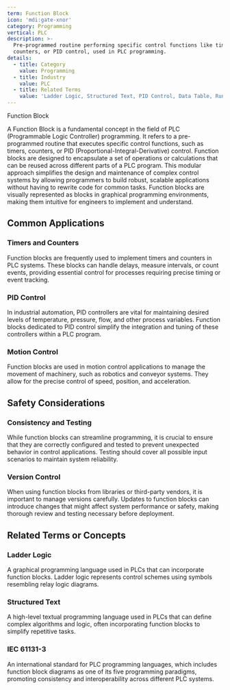 ```yaml
---
term: Function Block
icon: 'mdi:gate-xnor'
category: Programming
vertical: PLC
description: >-
  Pre-programmed routine performing specific control functions like timers,
  counters, or PID control, used in PLC programming.
details:
  - title: Category
    value: Programming
  - title: Industry
    value: PLC
  - title: Related Terms
    value: 'Ladder Logic, Structured Text, PID Control, Data Table, Rung'
---
```

Function Block 

A Function Block is a fundamental concept in the field of PLC (Programmable Logic Controller) programming. It refers to a pre-programmed routine that executes specific control functions, such as timers, counters, or PID (Proportional-Integral-Derivative) control. Function blocks are designed to encapsulate a set of operations or calculations that can be reused across different parts of a PLC program. This modular approach simplifies the design and maintenance of complex control systems by allowing programmers to build robust, scalable applications without having to rewrite code for common tasks. Function blocks are visually represented as blocks in graphical programming environments, making them intuitive for engineers to implement and understand.

## Common Applications

### Timers and Counters
Function blocks are frequently used to implement timers and counters in PLC systems. These blocks can handle delays, measure intervals, or count events, providing essential control for processes requiring precise timing or event tracking.

### PID Control
In industrial automation, PID controllers are vital for maintaining desired levels of temperature, pressure, flow, and other process variables. Function blocks dedicated to PID control simplify the integration and tuning of these controllers within a PLC program.

### Motion Control
Function blocks are used in motion control applications to manage the movement of machinery, such as robotics and conveyor systems. They allow for the precise control of speed, position, and acceleration.

## Safety Considerations

### Consistency and Testing
While function blocks can streamline programming, it is crucial to ensure that they are correctly configured and tested to prevent unexpected behavior in control applications. Testing should cover all possible input scenarios to maintain system reliability.

### Version Control
When using function blocks from libraries or third-party vendors, it is important to manage versions carefully. Updates to function blocks can introduce changes that might affect system performance or safety, making thorough review and testing necessary before deployment.

## Related Terms or Concepts

### Ladder Logic
A graphical programming language used in PLCs that can incorporate function blocks. Ladder logic represents control schemes using symbols resembling relay logic diagrams.

### Structured Text
A high-level textual programming language used in PLCs that can define complex algorithms and logic, often incorporating function blocks to simplify repetitive tasks.

### IEC 61131-3
An international standard for PLC programming languages, which includes function block diagrams as one of its five programming paradigms, promoting consistency and interoperability across different PLC systems.
